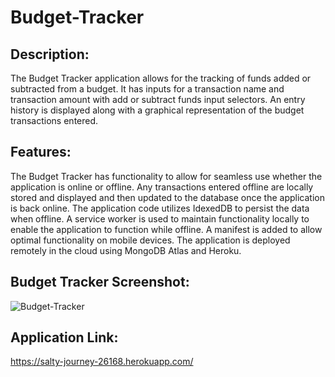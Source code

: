 # Budget-Tracker

## Description:
The Budget Tracker application allows for the tracking of funds added or subtracted from a budget. It has inputs for a transaction name and transaction amount with add or subtract funds input selectors. An entry history is displayed along with a graphical representation of the budget transactions entered.

## Features:
The Budget Tracker has functionality to allow for seamless use whether the application is online or offline. Any transactions entered offline are locally stored and displayed and then updated to the database once the application is back online. The application code utilizes IdexedDB to persist the data when offline. A service worker is used to maintain functionality locally to enable the application to function while offline. A manifest is added to allow optimal functionality on mobile devices. The application is deployed remotely in the cloud using MongoDB Atlas and Heroku.

## Budget Tracker Screenshot:

![Budget-Tracker](https://user-images.githubusercontent.com/85413293/140653155-0dc11dbb-5b70-486c-bf8c-5d0e55ee241e.png)

## Application Link:

https://salty-journey-26168.herokuapp.com/
